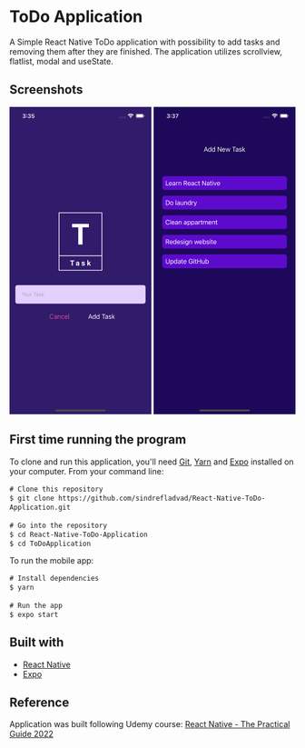# ToDo Application
A Simple React Native ToDo application with possibility to add tasks and removing them after they are finished. The application utilizes scrollview, flatlist, modal and useState. 

## Screenshots
<img src="https://github.com/sindrefladvad/React-Native-ToDo-Application/blob/master/ToDoApplication/assets/images/addtask.png" width="250"/> <img src="https://github.com/sindrefladvad/React-Native-ToDo-Application/blob/master/ToDoApplication/assets/images/taskoverview.png" width="250"/> 

## First time running the program

To clone and run this application, you'll need [Git](https://git-scm.com), [Yarn](https://classic.yarnpkg.com/) and [Expo](https://expo.io/) installed on your computer. From your command line:
```
# Clone this repository
$ git clone https://github.com/sindrefladvad/React-Native-ToDo-Application.git

# Go into the repository
$ cd React-Native-ToDo-Application
$ cd ToDoApplication
```

To run the mobile app:
```
# Install dependencies
$ yarn

# Run the app
$ expo start
```

## Built with
- [React Native](https://facebook.github.io/react-native/) 
- [Expo](https://expo.io)

## Reference
Application was built following Udemy course: [React Native - The Practical Guide 2022](https://www.udemy.com/course/react-native-the-practical-guide/)
